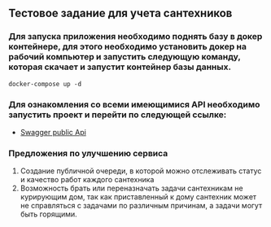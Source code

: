 ## Тестовое задание для учета сантехников

### Для запуска приложения необходимо поднять базу в докер контейнере, для этого необходимо установить докер на рабочий компьютер и запустить следующую команду, которая скачает и запустит контейнер базы данных. 
    docker-compose up -d
### Для ознакомления со всеми имеющимися API необходимо запустить проект и перейти по следующей ссылке:
* [Swagger public Api](http://127.0.0.1:8080/swagger-ui/index.html#)

### Предложения по улучшению сервиса
1. Создание публичной очереди, в которой можно отслеживать статус и качество работ каждого сантехника
2. Возможность брать или переназначать задачи сантехникам не курирующим дом, так как приставленный к дому сантехник может не справляться с задачами по различным причинам, а задачи могут быть горящими.